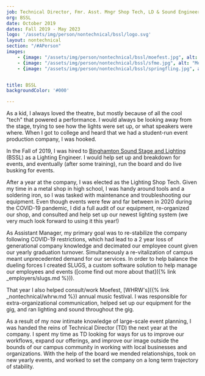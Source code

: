 ```yaml
---
job: Technical Director, Fmr. Asst. Mngr Shop Tech, LD & Sound Engineer
org: BSSL
date: October 2019
dates: Fall 2019 - May 2023
logo: '/assets/img/person/nontechnical/bssl/logo.svg'
layout: nontechnical
section: "/#APerson"
images: 
    - {image: "/assets/img/person/nontechnical/bssl/moefest.jpg", alt: "Moefest stage, our largest in house event"}
    - {image: "/assets/img/person/nontechnical/bssl/sfme.jpg", alt: "Me on stage prior to our Spring Fling Concert which pushed 8,000 attendees"}
    - {image: "/assets/img/person/nontechnical/bssl/springfling.jpg", alt: "Floor package lighting setup at Spring Fling 2022"}


title: BSSL
backgroundColor: '#000'

---
```


As a kid, I always loved the theatre, but mostly because of all the cool "tech" that powered a performance. I would always be looking away from the stage, trying to see how the lights were set up, or what speakers were where. When I got to college and heard that we had a student-run event production company, I was hooked. 

In the Fall of 2019, I was hired to [Binghamton Sound Stage and Lighting](https://bssl.binghamtonsa.org/) (BSSL) as a Lighting Engineer. I would help set up and breakdown for events, and eventually (after some training), run the board and do live busking for events. 

After a year at the company, I was elected as the Lighting Shop Tech. Given my time in a metal shop in high school, I was handy around tools and a soldering iron, so I was tasked with maintenance and troubleshooting our equipment. Even though events were few and far between in 2020 during the COVID-19 pandemic, I did a full audit of our equipment, re-organized our shop, and consulted and help set up our newest lighting system (we very much look forward to using it this year!)

As Assistant Manager, my primary goal was to re-stabilize the company following COVID-19 restrictions, which had lead to a 2 year loss of generational company knowledge and decimated our employee count given our yearly graduation turnover. Simultaneously a re-vitalization of campus meant unprecedented demand for our services. In order to help balance the dueling forces I created SLUGS, a custom software solution to help manage our employees and events ([come find out more about that]({% link _employers/slugs.md %})). 

That year I also helped consult/work Moefest, [WHRW's]({% link _nontechnical/whrw.md %}) annual music festival. I was responsible for extra-organizational communication, helped set up our equipment for the gig, and ran lighting and sound throughout the gig.

As a result of my now intimate knowledge of large-scale event planning, I was handed the reins of Technical Director (TD) the next year at the company. I spent my time as TD looking for ways for us to improve our workflows, expand our offerings, and improve our image outside the bounds of our campus community in working with local businesses and organizations. With the help of the board we mended relationships, took on new yearly events, and worked to set the company on a long term trajectory of stability.
